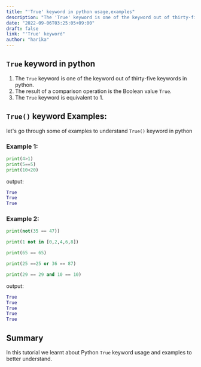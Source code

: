 ```yaml
---
title: "'True' keyword in python usage,examples"
description: "The 'True' keyword is one of the keyword out of thirty-five keywords in python"
date: "2022-09-06T03:25:05+09:00"
draft: false
link: "'True' keyword"
author: "harika"
---
```


## `True` keyword in python

1. The `True` keyword is one of the keyword out of thirty-five keywords in python.
2. The result of a comparison operation is the Boolean value `True`.
3. The `True` keyword is equivalent to 1. 


## `True()` keyword Examples:

let's go through some of examples to understand `True()` keyword in python

### Example 1:

```python
print(4>1)
print(5==5)
print(10<20)
```
output:

```python
True
True
True
```

### Example 2:

```python
print(not(35 == 47))

print(1 not in [0,2,4,6,8])

print(65 == 65)

print(25 ==25 or 36 == 87)

print(29 == 29 and 10 == 10)
```

output:

```python
True
True
True
True
True
```
## Summary
In this tutorial we learnt about Python `True` keyword usage and examples to better understand.
